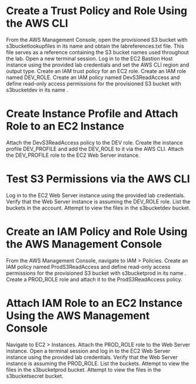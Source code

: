 # Create a Trust Policy and Role Using the AWS CLI
From the AWS Management Console, open the provisioned S3 bucket with s3bucketlookupfiles in its name and obtain the labreferences.txt file. This file serves as a reference containing the S3 bucket names used throughout the lab.
Open a new terminal session.
Log in to the EC2 Bastion Host instance using the provided lab credentials and set the AWS CLI region and output type.
Create an IAM trust policy for an EC2 role.
Create an IAM role named DEV_ROLE.
Create an IAM policy named DevS3ReadAccess and define read-only access permissions for the provisioned S3 bucket with s3bucketdev in its name .

# Create Instance Profile and Attach Role to an EC2 Instance
Attach the DevS3ReadAccess policy to the DEV role.
Create the instance profile DEV_PROFILE and add the DEV_ROLE to it via the AWS CLI.
Attach the DEV_PROFILE role to the EC2 Web Server instance.

# Test S3 Permissions via the AWS CLI
Log in to the EC2 Web Server instance using the provided lab credentials.
Verify that the Web Server instance is assuming the DEV_ROLE role.
List the buckets in the account.
Attempt to view the files in the s3bucketdev bucket.

# Create an IAM Policy and Role Using the AWS Management Console
From the AWS Management Console, navigate to IAM > Policies.
Create an IAM policy named ProdS3ReadAccess and define read-only access permissions for the provisioned S3 bucket with s3bucketprod in its name .
Create a PROD_ROLE role and attach it to the ProdS3ReadAccess policy.

# Attach IAM Role to an EC2 Instance Using the AWS Management Console
Navigate to EC2 > Instances.
Attach the PROD_ROLE role to the Web Server instance.
Open a terminal session and log in to the EC2 Web Server instance using the provided lab credentials.
Verify that the Web Server instance is assuming the PROD_ROLE.
List the buckets.
Attempt to view the files in the s3bucketprod bucket.
Attempt to view the files in the s3bucketsecret bucket.

